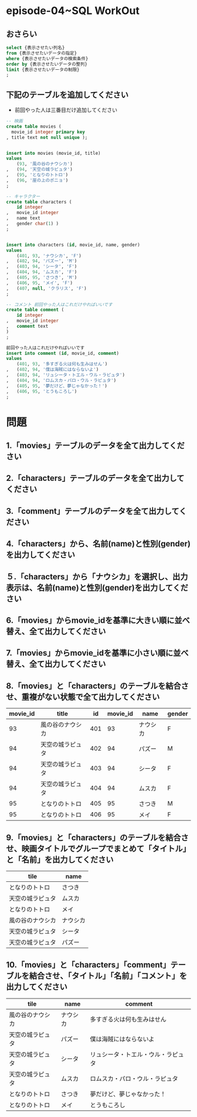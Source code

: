 # episode-04~SQL WorkOut


## おさらい
``` sql
select {表示させたい列名} 
from {表示させたいデータの指定}
where {表示させたいデータの検索条件}
order by {表示させたいデータの整列}
limit {表示させたいデータの制限}
;
```

## 下記のテーブルを追加してください
- 前回やった人は三番目だけ追加してください

``` sql
-- 映画
create table movies (
  movie_id integer primary key
, title text not null unique );


insert into movies (movie_id, title) 
values 
    (93, '風の谷のナウシカ')
,   (94, '天空の城ラピュタ') 
,   (95, 'となりのトトロ')
,   (96, '崖の上のポニョ')
;

-- キャラクター
create table characters (
    id integer
,   movie_id integer
,   name text
,   gender char(1) )
;


insert into characters (id, movie_id, name, gender)
values 
    (401, 93, 'ナウシカ', 'F')
,   (402, 94, 'パズー', 'M')
,   (403, 94, 'シータ', 'F')
,   (404, 94, 'ムスカ', 'F')
,   (405, 95, 'さつき', 'M')
,   (406, 95, 'メイ', 'F')
,   (407, null, 'クラリス', 'F')
;

-- コメント 前回やった人はこれだけやればいいです
create table comment (
    id integer
,   movie_id integer
,   comment text
)
;

前回やった人はこれだけやればいいです
insert into comment (id, movie_id, comment)
values 
    (401, 93, '多すぎる火は何も生みはせん')
,   (402, 94, '僕は海賊にはならないよ')
,   (403, 94, 'リュシータ・トエル・ウル・ラピュタ')
,   (404, 94, 'ロムスカ・パロ・ウル・ラピュタ')
,   (405, 95, '夢だけど、夢じゃなかった！')
,   (406, 95, 'とうもころし')
;
```

# 問題

## 1.「movies」テーブルのデータを全て出力してください

## 2.「characters」テーブルのデータを全て出力してください

## 3.「comment」テーブルのデータを全て出力してください

## 4.「characters」から、名前(name)と性別(gender)を出力してください

## ５.「characters」から「ナウシカ」を選択し、出力表示は、名前(name)と性別(gender)を出力してください

## 6.「movies」からmovie_idを基準に大きい順に並べ替え、全て出力してください

## 7.「movies」からmovie_idを基準に小さい順に並べ替え、全て出力してください

## 8.「movies」と「characters」のテーブルを結合させ、重複がない状態で全て出力してください

| movie_id | title | id | movie_id | name | gender |
| --- | --- | --- | --- | --- | --- |
| 93 | 風の谷のナウシカ | 401 | 93 | ナウシカ | F |
| 94 | 天空の城ラピュタ | 402 | 94 | パズー | M |
| 94 | 天空の城ラピュタ | 403 | 94 | シータ | F |
| 94 | 天空の城ラピュタ | 404 | 94 | ムスカ | F |
| 95 | となりのトトロ | 405 | 95 | さつき | M |
| 95 | となりのトトロ | 406 | 95 | メイ | F |


## 9.「movies」と「characters」のテーブルを結合させ、映画タイトルでグループでまとめて「タイトル」と「名前」を出力してください
| tile | name |
| --- | --- |
| となりのトトロ | さつき |
| 天空の城ラピュタ | ムスカ |
| となりのトトロ | メイ |
| 風の谷のナウシカ | ナウシカ |
| 天空の城ラピュタ | シータ |
| 天空の城ラピュタ | パズー |

## 10.「movies」と「characters」「comment」テーブルを結合させ、「タイトル」「名前」「コメント」を出力してください
| tile | name | comment |
| --- | --- | --- |
| 風の谷のナウシカ | ナウシカ | 多すぎる火は何も生みはせん |
| 天空の城ラピュタ | パズー | 僕は海賊にはならないよ |
| 天空の城ラピュタ | シータ | リュシータ・トエル・ウル・ラピュタ |
| 天空の城ラピュタ | ムスカ | ロムスカ・パロ・ウル・ラピュタ |
| となりのトトロ | さつき | 夢だけど、夢じゃなかった！ |
| となりのトトロ | メイ | とうもころし |
